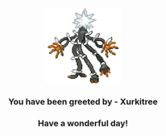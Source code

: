 <p align="center">
    <img src="https://raw.githubusercontent.com/PokeAPI/sprites/master/sprites/pokemon/796.png" width="150" height="150">
</p>
<h3 align="center">You have been greeted by - <b>Xurkitree</b></h3>
<h3 align="center">Have a wonderful day!</h3>
